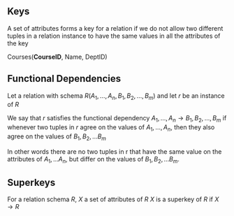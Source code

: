 ## Keys
A set of attributes forms a key for a relation if we do not allow two different tuples in a relation instance to have the same values in all the attributes of the key

Courses(**CourseID**, Name, DeptID)

## Functional Dependencies
Let a relation with schema $R(A_{1},\dots,A_{n},B_{1},B_{2},\dots,B_{m})$ and let $r$ be an instance of $R$

We say that $r$ satisfies the functional dependency $A_{1},\dots,A_{n} \to B_{1},B_{2},\dots,B_{m}$ if whenever two tuples in $r$ agree on the values of $A_{1},\dots,A_{n}$, then they also agree on the values of $B_{1},B_{2},\dots B_{m}$

In other words there are no two tuples in r that have the same value on the attributes of $A_{1},\dots A_{n}$, but differ on the values of $B_{1},B_{2},\dots B_{m}$.

## Superkeys
For a relation schema $R$, $X$ a set of attributes of $R$
$X$ is a superkey of $R$ if $X \to R$
